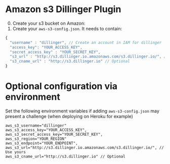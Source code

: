 Amazon s3 Dillinger Plugin
==

0. Create your s3 bucket on Amazon:  
1. Create your `aws-s3-config.json`.  It needs to contain:

```js
{
  "username" : "dillinger", // Create an account in IAM for dillinger
  "access_key": "YOUR_ACCESS_KEY",  
  "secret_access_key" : "YOUR_SECRET_KEY",
  "s3_url" : "http://s3.dillinger.io.amazonaws.com/s3.dillinger.io/", // Use yours
  "s3_cname_url" : "http://s3.dillinger.io" // Optional
}
```

Optional configuration via environment
==

Set the following environment variables if adding `aws-s3-config.json` may present a challenge (when deploying on Heroku for example)

    aws_s3_username="dillinger"
    aws_s3_access_key="YOUR_ACCESS_KEY",  
    aws_s3_secret_access_key="YOUR_SECRET_KEY",
    aws_s3_region="YOUR_REGION"
    aws_s3_endpoint="YOUR_ENDPOINT",
    aws_s3_url="http://s3.dillinger.io.amazonaws.com/s3.dillinger.io/", // Use yours
    aws_s3_cname_url="http://s3.dillinger.io" // Optional

